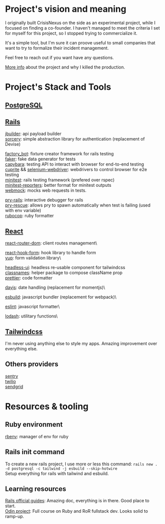 # Project's vision and meaning
I originally built CrisisNexus on the side as an experimental project, while I focused on finding a co-founder.
I haven't managed to meet the criteria I set for myself for this project, so I stopped trying to commercialize it.

It's a simple tool, but I'm sure it can proove useful to small companies that want to try to formalize their incident management.

Feel free to reach out if you want have any questions.


[More info](https://tmo.one/today-i-killed-my-product-what-it-made-me-remember/) about the project and why I killed the production.


# Project's Stack and Tools

## [PostgreSQL](https://www.postgresql.org/)

## [Rails](https://rubyonrails.org/)

[jbuilder](https://github.com/rails/jbuilder): api payload builder\
[sorcery](https://github.com/Sorcery/sorcery): simple abstraction library for authentication (replacement of Devise)

[factory_bot](https://github.com/thoughtbot/factory_bot_rails): fixture creator framework for rails testing\
[faker](https://github.com/faker-ruby/faker): fake data generator for tests\
[capybara](https://github.com/teamcapybara/capybara): testing API to interact with browser for end-to-end testing\
[cuprite](https://github.com/rubycdp/cuprite) && [selenium-webdriver](https://github.com/SeleniumHQ/selenium/wiki/Ruby-Bindings): webdrivers to control browser for e2e testing\
[minitest](https://github.com/minitest/minitest): rails testing framework (prefered over rspec)\
[minitest-reporters](https://github.com/minitest-reporters/minitest-reporters): better format for minitest outputs\
[webmock](https://github.com/bblimke/webmock): mocks web requests in tests.

[pry-rails](https://github.com/pry/pry-rails): interactive debugger for rails\
[pry-rescue](https://github.com/ConradIrwin/pry-rescue): allows pry to spawn automatically when test is failing (used with env variable)\
[rubocop](https://github.com/rubocop/rubocop): ruby formatter

## [React](https://reactjs.org/)

[react-router-dom](https://reactrouter.com/en/main): client routes management\

[react-hook-form](https://react-hook-form.com/): hook library to handle form\
[yup](https://github.com/jquense/yup): form validation library\

[headless-ui](https://headlessui.com/): headless re-usable component for tailwindcss\
[classnames](https://www.npmjs.com/package/classnames): helper package to compose className prop\
[prettier](https://prettier.io/): code formatter

[dayjs](https://day.js.org/): date handling (replacement for momentjs)\

[esbuild](https://esbuild.github.io/): javascript bundler (replacement for webpack)\

[eslint](https://eslint.org/): javascript formatter\

[lodash](https://lodash.com/): utilitary functions\

## [Tailwindcss](https://tailwindcss.com/)
I'm never using anything else to style my apps. Amazing improvement over everything else.

## Others providers

[sentry](https://sentry.io/welcome/)\
[twilio](https://github.com/twilio/twilio-ruby)\
[sendgrid](https://sendgrid.com/)

# Resources & tooling

## Ruby environment

[rbenv](https://github.com/rbenv/rbenv): manager of env for ruby

## Rails init command

To create a new rails project, I use more or less this command:
`rails new . -d postgresql -c tailwind -j esbuild --skip-hotwire`\
Setup everything for rails with tailwind and esbuild.

## Learning resources

[Rails official guides](https://guides.rubyonrails.org/): Amazing doc, everything is in there. Good place to start.\
[Odin project](https://www.theodinproject.com/paths/full-stack-ruby-on-rails): Full course on Ruby and RoR fullstack dev. Looks solid to ramp-up.

